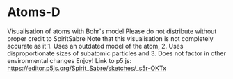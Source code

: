 # Atoms-D
Visualisation of atoms with Bohr's model
Please do not distribute without proper credit to SpiritSabre
Note that this visualisation is not completely accurate as it 1. Uses an outdated model of the atom, 2. Uses disproportionate sizes of subatomic particles and 3. Does not factor in other environmental changes
Enjoy!
Link to p5.js: https://editor.p5js.org/Spirit_Sabre/sketches/_s5r-OKTx

